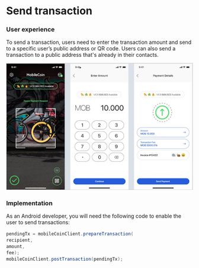# Send transaction

### User experience

To send a transaction, users need to enter the transaction amount and send to a specific user’s public address or QR code. Users can also send a transaction to a public address that's already in their contacts.

![Users can send transactions to other users, if they know their public addresses (QR Codes).](../images/send-transaction.jpeg)

### Implementation

As an Android developer, you will need the following code to enable the user to send transactions:

```java
pendingTx = mobileCoinClient.prepareTransaction(
recipient,
amount,
fee);
mobileCoinClient.postTransaction(pendingTx);
```
